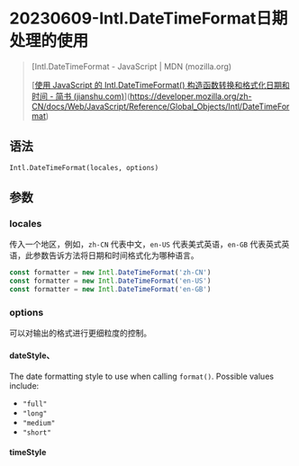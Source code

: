 # 20230609-Intl.DateTimeFormat日期处理的使用

> [Intl.DateTimeFormat - JavaScript | MDN (mozilla.org)
>
> [[使用 JavaScript 的 Intl.DateTimeFormat() 构造函数转换和格式化日期和时间 - 简书 (jianshu.com)](https://www.jianshu.com/p/2178d9001198)](https://developer.mozilla.org/zh-CN/docs/Web/JavaScript/Reference/Global_Objects/Intl/DateTimeFormat)

## 语法

`Intl.DateTimeFormat(locales, options)`

## 参数

### locales

 传入一个地区，例如，`zh-CN` 代表中文，`en-US` 代表美式英语，`en-GB` 代表英式英语，此参数告诉方法将日期和时间格式化为哪种语言。

```ts
const formatter = new Intl.DateTimeFormat('zh-CN')
const formatter = new Intl.DateTimeFormat('en-US')
const formatter = new Intl.DateTimeFormat('en-GB')
```

### options

可以对输出的格式进行更细粒度的控制。

#### dateStyle、

The date formatting style to use when calling `format()`. Possible values include:

- `"full"`
- `"long"`
- `"medium"`
- `"short"`

#### timeStyle
